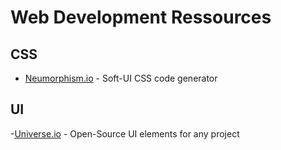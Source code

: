 # Web Development Ressources

## CSS
- [Neumorphism.io](https://neumorphism.io/#e0e0e0) - Soft-UI CSS code generator

## UI
-[Universe.io](https://uiverse.io) - Open-Source UI elements for any project


